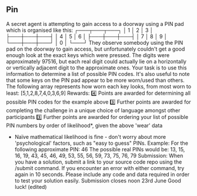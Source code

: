 ## Pin

A secret agent is attempting to gain access to a doorway using a PIN pad which is organised like this:
┌───┬───┬───┐
│ 1 │ 2 │ 3 │
├───┼───┼───┤
│ 4 │ 5 │ 6 │
├───┼───┼───┤
│ 7 │ 8 │ 9 │
└───┼───┼───┘
│ 0 │
└───┘
They observe somebody using the PIN pad on the doorway to gain access, but unfortunately couldn't get a good enough look at the exact keys which were pressed. The digits were approximately 97516, but each real digit could actually lie on a horizontally or vertically adjacent digit to the approximate ones. Your task is to use this information to determine a list of possible PIN codes.
It's also useful to note that some keys on the PIN pad appear to be more worn/used than others. The following array represents how worn each key looks, from most worn to least: [5,1,2,8,7,4,0,3,6,9]
Rewards:
:four: Points are awarded for determining all possible PIN codes for the example above
:three: Further points are awarded for completing the challenge in a unique choice of language amongst other participants
:three: Further points are awarded for ordering your list of possible PIN numbers by order of likelihood\*, given the above 'wear' data

- Naïve mathematical likelihood is fine - don't worry about more 'psychological' factors, such as "easy to guess" PINs.
  Example:
  For the following approximate PIN: 46
  The possible real PINs would be: 13, 15, 16, 19, 43, 45, 46, 49, 53, 55, 56, 59, 73, 75, 76, 79
  Submission:
  When you have a solution, submit a link to your source code repo using the /submit command. If you encounter an error with either command, try again in 10 seconds. Please include any code and data required in order to test your solution easily. Submission closes noon 23rd June
  Good luck! (edited)
